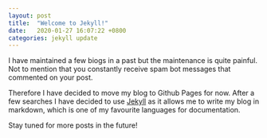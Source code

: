 ```yaml
---
layout: post
title:  "Welcome to Jekyll!"
date:   2020-01-27 16:07:22 +0800
categories: jekyll update
---
```

I have maintained a few biogs in a past but the maintenance is quite painful. Not to mention that you constantly receive spam bot messages that commented on your post.

Therefore I have decided to move my blog to Github Pages for now. After a few searches I have decided to use [Jekyll][jekyll-homepage] as it allows me to write my blog in markdown, which is one of my favourite languages for documentation.

Stay tuned for more posts in the future!

[jekyll-homepage]: https://jekyllrb.com/
